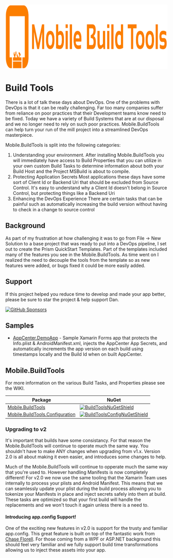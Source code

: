 <p align="center"><img src="logo/horizontal.svg" alt="Mobile.BuildTools" height="200px"></p>

# Build Tools

There is a lot of talk these days about DevOps. One of the problems with DevOps is that it can be really challenging. Far too many companies suffer from reliance on poor practices that their Development teams know need to be fixed. Today we have a variety of Build Systems that are at our disposal and we no longer need to rely on such poor practices. Mobile.BuildTools can help turn your run of the mill project into a streamlined DevOps masterpiece.

Mobile.BuildTools is split into the following categories:

1. Understanding your environment.
  After installing Mobile.BuildTools you will immediately have access to Build Properties that you can utilize in your own custom Build Tasks to determine information about both your Build Host and the Project MSBuild is about to compile.
1. Protecting Application Secrets
  Most applications these days have some sort of Client Id or Backend Uri that should be excluded from Source Control. It's easy to understand why a Client Id doesn't belong in Source Control, but protecting things like a Backend Uri
1. Enhancing the DevOps Experience
  There are certain tasks that can be painful such as automatically increasing the build version without having to check in a change to source control

## Background

As part of my frustration at how challenging it was to go from File -> New Solution to a base project that was ready to put into a DevOps pipeline, I set out to create the Prism QuickStart Templates. Part of the templates included many of the features you see in the Mobile.BuildTools. As time went on I realized the need to decouple the tools from the template so as new features were added, or bugs fixed it could be more easily added.

## Support

If this project helped you reduce time to develop and made your app better, please be sure to star the project & help support Dan.

[![GitHub Sponsors](https://github.blog/wp-content/uploads/2019/05/mona-heart-featured.png?fit=600%2C315)](https://xam.dev/sponsor-buildtools)


## Samples

- [AppCenter.DemoApp](https://github.com/dansiegel/AppCenter.DemoApp) - Sample Xamarin Forms app that protects the Info.plist &amp; AndroidManifest.xml, injects the AppCenter App Secrets, and automatically increments the app version on each build using timestamps locally and the Build Id when on built AppCenter.

## Mobile.BuildTools

For more information on the various Build Tasks, and Properties please see the WIKI.

| Package | NuGet |
| --------------- | ----- |
| [Mobile.BuildTools][BuildToolsNuGet] | [![BuildToolsNuGetShield]][BuildToolsNuGet] |
| [Mobile.BuildTools.Configuration][BuildToolsConfigNuGet] | [![BuildToolsConfigNuGetShield]][BuildToolsConfigNuGet] |

### Upgrading to v2

It's important that builds have some consistancy. For that reason the Mobile.BuildTools will continue to operate much the same way. You shouldn't have to make ANY changes when upgrading from v1.x. Version 2.0 is all about making it even easier, and introduces some changes to help.

Much of the Mobile.BuildTools will continue to opperate much the same way that you're used to. However handling Manifests is now completely different! For v2.0 we now use the same tooling that the Xamarin Team uses internally to process your plists and Android Manifest. This means that we can seamlessly update your plist during the build process allowing you to tokenize your Manifests in place and inject secrets safely into them at build. These tasks are optimized so that your first build will handle the replacements and we won't touch it again unless there is a need to.

#### Introducing app.config Support!

One of the exciting new features in v2.0 is support for the trusty and familiar app.config. This great feature is built on top of the fantastic work from [Chase Florell](https://github.com/chaseflorell). For those coming from a WPF or ASP.NET background this should feel very familiar and we fully support build time transformations allowing us to inject these assets into your app.

[PrismNuGetShield]: https://img.shields.io/nuget/vpre/Prism.MFractor.Config.svg
[QuickStartNuGetShield]: https://img.shields.io/nuget/vpre/Prism.QuickStart.MFractor.Config.svg
[PrismNuGet]: https://www.nuget.org/packages/Prism.MFractor.Config/
[QuickStartNuGet]: https://www.nuget.org/packages/Prism.QuickStart.MFractor.Config/
[BuildToolsNuGet]: https://www.nuget.org/packages/Mobile.BuildTools/
[BuildToolsNuGetShield]: https://img.shields.io/nuget/vpre/Mobile.BuildTools.svg

[BuildToolsConfigNuGet]: https://www.nuget.org/packages/Mobile.BuildTools.Configuration/
[BuildToolsConfigNuGetShield]: https://img.shields.io/nuget/vpre/Mobile.BuildTools.Configuration.svg
